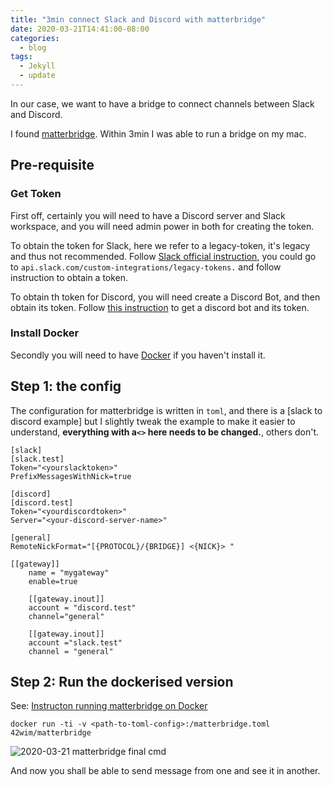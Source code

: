 ```yaml
---
title: "3min connect Slack and Discord with matterbridge"
date: 2020-03-21T14:41:00-08:00
categories:
  - blog
tags:
  - Jekyll
  - update
---
```


In our case, we want to have a bridge to connect channels between Slack and Discord.

I found [matterbridge](https://github.com/42wim/matterbridge). Within 3min I was able to run a bridge on my mac.

## Pre-requisite

### Get Token
First off, certainly you will need to have a Discord server and Slack workspace, and you will need admin power in both for creating the token.

To obtain the token for Slack, here we refer to a legacy-token, it's legacy and thus not recommended. Follow [Slack official instruction](https://slack.com/help/articles/215770388-Create-and-regenerate-API-tokens), you could go to `api.slack.com/custom-integrations/legacy-tokens.` and follow instruction to obtain a token.

To obtain th token for Discord, you will need create a Discord Bot, and then obtain its token. Follow [this instruction](https://www.writebots.com/discord-bot-token/) to get a discord bot and its token.

### Install Docker
Secondly you will need to have [Docker](https://docs.docker.com/) if you haven't install it.

## Step 1: the config
The configuration for matterbridge is written in `toml`, and there is a [slack to discord example] but I slightly tweak the example to make it easier to understand, **everything with a`<>` here needs to be changed.**, others don't.

```
[slack]
[slack.test]
Token="<yourslacktoken>"
PrefixMessagesWithNick=true

[discord]
[discord.test]
Token="<yourdiscordtoken>"
Server="<your-discord-server-name>"

[general]
RemoteNickFormat="[{PROTOCOL}/{BRIDGE}] <{NICK}> "

[[gateway]]
    name = "mygateway"
    enable=true

    [[gateway.inout]]
    account = "discord.test"
    channel="general"

    [[gateway.inout]]
    account ="slack.test"
    channel = "general"
```
## Step 2: Run the dockerised version
See: [Instructon running matterbridge on Docker](https://github.com/42wim/matterbridge/wiki/Deploy:-Docker)

```
docker run -ti -v <path-to-toml-config>:/matterbridge.toml 42wim/matterbridge
```

![2020-03-21 matterbridge final cmd](http://blog.zzn.im/wp-content/uploads/2020/03/2020-03-21_14-09-45-300x61.png)

And now you shall be able to send message from one and see it in another.
